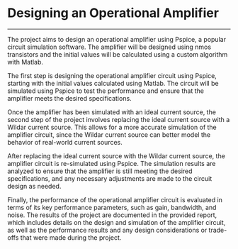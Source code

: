 # Designing an Operational Amplifier
***

The project aims to design an operational amplifier using Pspice, a popular circuit simulation software. The amplifier will be designed using nmos transistors and the initial values will be calculated using a custom algorithm with Matlab.

The first step is designing the operational amplifier circuit using Pspice, starting with the initial values calculated using Matlab. The circuit will be simulated using Pspice to test the performance and ensure that the amplifier meets the desired specifications.

Once the amplifier has been simulated with an ideal current source, the second step of the project involves replacing the ideal current source with a Wildar current source. This allows for a more accurate simulation of the amplifier circuit, since the Wildar current source can better model the behavior of real-world current sources.

After replacing the ideal current source with the Wildar current source, the amplifier circuit is re-simulated using Pspice. The simulation results are analyzed to ensure that the amplifier is still meeting the desired specifications, and any necessary adjustments are made to the circuit design as needed.

Finally, the performance of the operational amplifier circuit is evaluated in terms of its key performance parameters, such as gain, bandwidth, and noise. The results of the project are documented in the provided report, which includes details on the design and simulation of the amplifier circuit, as well as the performance results and any design considerations or trade-offs that were made during the project.